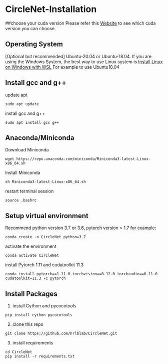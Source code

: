 # CircleNet-Installation

##choose your cuda version
Please refer this [Website]([https://www.google.com](https://arnon.dk/matching-sm-architectures-arch-and-gencode-for-various-nvidia-cards/)https://arnon.dk/matching-sm-architectures-arch-and-gencode-for-various-nvidia-cards/) to see which cuda version you can choose.

## Operating System
[Optional but recommended] Ubuntu-20.04 or Ubuntu-18.04.
If you are using the Windows System, the best way to use Linux system is [Install Linux on Windows with WSL](https://learn.microsoft.com/en-us/windows/wsl/install)
For example to use Ubuntu18.04

## Install gcc and g++
update apt 
~~~
sudo apt update
~~~
install gcc and g++
~~~
sudo apt install gcc g++
~~~

## Anaconda/Miniconda 
Download Miniconda
~~~
wget https://repo.anaconda.com/miniconda/Miniconda3-latest-Linux-x86_64.sh
~~~
Install Miniconda
~~~
sh Miniconda3-latest-Linux-x86_64.sh
~~~
restart terminal session
~~~
source .bashrc
~~~

## Setup virtual environment
Recommend python version 3.7 or 3.6,  pytorch version > 1.7
for example:
~~~
conda create -n CircleNet python=3.7
~~~
activate the environment
~~~
conda activate CircleNet
~~~
install Pytorch 1.11 and cudatoolkit 11.3
~~~
conda install pytorch==1.11.0 torchvision==0.12.0 torchaudio==0.11.0 cudatoolkit=11.3 -c pytorch
~~~

## Install Packages
1.  install Cython and pycocotools
~~~
pip install cython pycocotools
~~~
2.  clone this repo
~~~
git clone https://github.com/hrlblab/CircleNet.git
~~~
3.  install requirements
~~~
cd CircleNet
pip install -r requirements.txt
~~~



